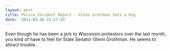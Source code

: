 ```yaml
---
layout: post
title: Police Incident Report - Glenn Grothman Gets a Hug
date: '2011-03-16 21:17:33'
---
```


Even though he has been a jerk to Wisconsin protestors over the last month, you kind of have to feel for State Senator Glenn Grothman. He seems to attract trouble.

<!--kg-card-end: markdown-->